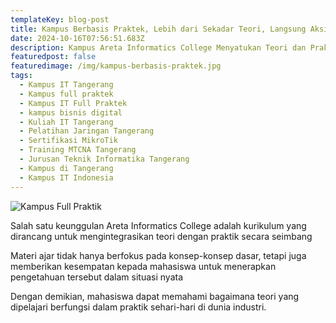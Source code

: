 ```yaml
---
templateKey: blog-post
title: Kampus Berbasis Praktek, Lebih dari Sekadar Teori, Langsung Aksi hanya di Areta Informatics College Tangerang Indonesia
date: 2024-10-16T07:56:51.683Z
description: Kampus Areta Informatics College Menyatukan Teori dan Praktik untuk Menghasilkan Tenaga Kerja Siap terjun ke Dunia Industri
featuredpost: false
featuredimage: /img/kampus-berbasis-praktek.jpg
tags:
  - Kampus IT Tangerang
  - Kampus full praktek
  - Kampus IT Full Praktek
  - kampus bisnis digital
  - Kuliah IT Tangerang
  - Pelatihan Jaringan Tangerang
  - Sertifikasi MikroTik
  - Training MTCNA Tangerang
  - Jurusan Teknik Informatika Tangerang
  - Kampus di Tangerang
  - Kampus IT Indonesia
---
```


![Kampus Full Praktik](/img/kampus-berbasis-praktek.jpg "Kampus Full Praktik")

Salah satu keunggulan Areta Informatics College adalah kurikulum yang dirancang untuk mengintegrasikan teori dengan praktik secara seimbang

Materi ajar tidak hanya berfokus pada konsep-konsep dasar, tetapi juga memberikan kesempatan kepada mahasiswa untuk menerapkan pengetahuan tersebut dalam situasi nyata

Dengan demikian, mahasiswa dapat memahami bagaimana teori yang dipelajari berfungsi dalam praktik sehari-hari di dunia industri.